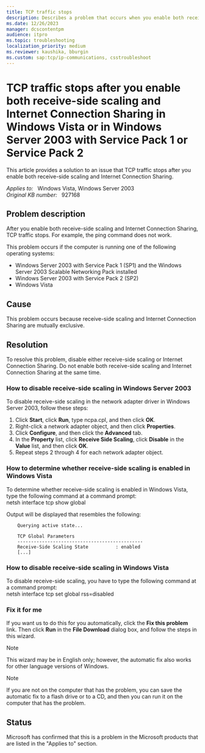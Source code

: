 ```yaml
---
title: TCP traffic stops
description: Describes a problem that occurs when you enable both receive-side scaling and Internet Connection Sharing. To resolve this problem, disable either receive-side scaling or Internet Connection Sharing.
ms.date: 12/26/2023
manager: dcscontentpm
audience: itpro
ms.topic: troubleshooting
localization_priority: medium
ms.reviewer: kaushika, bburgin
ms.custom: sap:tcp/ip-communications, csstroubleshoot
---
```

# TCP traffic stops after you enable both receive-side scaling and Internet Connection Sharing in Windows Vista or in Windows Server 2003 with Service Pack 1 or Service Pack 2

This article provides a solution to an issue that TCP traffic stops after you enable both receive-side scaling and Internet Connection Sharing.

_Applies to:_ &nbsp; Windows Vista, Windows Server 2003  
_Original KB number:_ &nbsp; 927168

## Problem description

After you enable both receive-side scaling and Internet Connection Sharing, TCP traffic stops. For example, the ping command does not work.

This problem occurs if the computer is running one of the following operating systems:

- Windows Server 2003 with Service Pack 1 (SP1) and the Windows Server 2003 Scalable Networking Pack installed
- Windows Server 2003 with Service Pack 2 (SP2)
- Windows Vista

## Cause

This problem occurs because receive-side scaling and Internet Connection Sharing are mutually exclusive.

## Resolution

To resolve this problem, disable either receive-side scaling or Internet Connection Sharing. Do not enable both receive-side scaling and Internet Connection Sharing at the same time.

### How to disable receive-side scaling in Windows Server 2003

To disable receive-side scaling in the network adapter driver in Windows Server 2003, follow these steps:

1. Click **Start**, click **Run**, type ncpa.cpl, and then click **OK**.
2. Right-click a network adapter object, and then click **Properties**.
3. Click **Configure**, and then click the **Advanced** tab.
4. In the **Property** list, click **Receive Side Scaling**, click **Disable** in the **Value** list, and then click **OK**.
5. Repeat steps 2 through 4 for each network adapter object.

### How to determine whether receive-side scaling is enabled in Windows Vista

To determine whether receive-side scaling is enabled in Windows Vista, type the following command at a command prompt:  
    netsh interface tcp show global

Output will be displayed that resembles the following:

```console
    Querying active state...

    TCP Global Parameters
    ----------------------------------------------
    Receive-Side Scaling State          : enabled
    [...]
```

### How to disable receive-side scaling in Windows Vista

To disable receive-side scaling, you have to type the following command at a command prompt:  
    netsh interface tcp set global rss=disabled

### Fix it for me

If you want us to do this for you automatically, click the **Fix this problem** link. Then click **Run** in the **File Download** dialog box, and follow the steps in this wizard.

> [!NOTE]
> This wizard may be in English only; however, the automatic fix also works for other language versions of Windows.

> [!NOTE]
> If you are not on the computer that has the problem, you can save the automatic fix to a flash drive or to a CD, and then you can run it on the computer that has the problem.

## Status

Microsoft has confirmed that this is a problem in the Microsoft products that are listed in the "Applies to" section.
